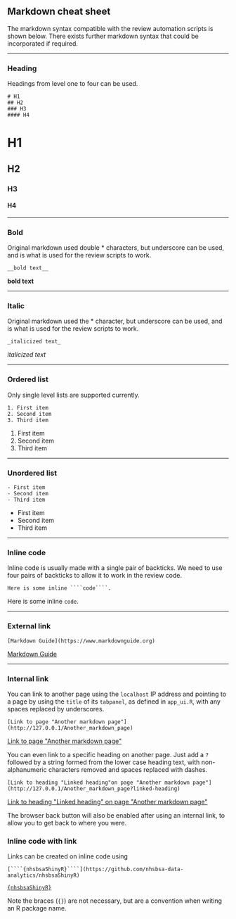 ## Markdown cheat sheet

The markdown syntax compatible with the review automation scripts is shown below. There exists further markdown syntax that could be incorporated if required.

---

### Heading

Headings from level one to four can be used.

```
# H1
## H2
### H3
#### H4
```

# H1
## H2
### H3
#### H4

---

### Bold

Original markdown used double * characters, but underscore can be used, and is what is used for the review scripts to work.

```
__bold text__
```

__bold text__

---

### Italic

Original markdown used the * character, but underscore can be used, and is what is used for the review scripts to work.

```
_italicized text_
```

_italicized text_

---

### Ordered list

Only single level lists are supported currently.

```
1. First item
2. Second item
3. Third item
```

1. First item
2. Second item
3. Third item

---

### Unordered list

```
- First item
- Second item
- Third item
```

- First item
- Second item
- Third item

---

### Inline code

Inline code is usually made with a single pair of backticks. We need to use four pairs of backticks to allow it to work in the review code.

```
Here is some inline ````code````.
```

Here is some inline `code`.

---

### External link

```
[Markdown Guide](https://www.markdownguide.org)
```

[Markdown Guide](https://www.markdownguide.org)

---

### Internal link

You can link to another page using the `localhost` IP address and pointing to a page by using the `title` of its `tabpanel`, as defined in `app_ui.R`, with any spaces replaced by underscores.

```
[Link to page "Another markdown page"](http://127.0.0.1/Another_markdown_page)
```

[Link to page "Another markdown page"](http://127.0.0.1/Another_markdown_page)

You can even link to a specific heading on another page. Just add a `?` followed by a string formed from the lower case heading text, with non-alphanumeric characters removed and spaces replaced with dashes.

```
[Link to heading "Linked heading"on page "Another markdown page"](http://127.0.0.1/Another_markdown_page?linked-heading)
```

[Link to heading "Linked heading" on page "Another markdown page"](http://127.0.0.1/Another_markdown_page?linked-heading)

The browser back button will also be enabled after using an internal link, to allow you to get back to where you were.

### Inline code with link

Links can be created on inline code using

```
[````{nhsbsaShinyR}````](https://github.com/nhsbsa-data-analytics/nhsbsaShinyR)
```

[````{nhsbsaShinyR}````](https://github.com/nhsbsa-data-analytics/nhsbsaShinyR)

Note the braces (`{}`) are not necessary, but are a convention when writing an R package name.
